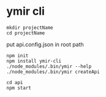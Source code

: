# ymir cli

```
mkdir projectName
cd projectName
```

put api.config.json in root path

```
npm init
npm install ymir-cli
./node_modules/.bin/ymir --help
./node_modules/.bin/ymir createApi
```

```
cd api
npm start
```